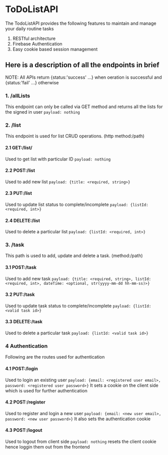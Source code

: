 # ToDoListAPI

The TodoListAPI provides the following features to maintain and manage your daily routine tasks
1. RESTful architecture
2. Firebase Authentication
3. Easy cookie based session management

## Here is a description of all the endpoints in brief

NOTE: All APIs return {status:'success' ...} when oeration is successful and {status:'fail' ...} otherwise 

### 1. /allLists
This endpoint can only be called via GET method and returns all the lists for the signed in user
``` payload: nothing ```

### 2. /list
This endpoint is used for list CRUD operations. (http method:/path)

#### 2.1 GET:/list/<listId>
  Used to get list with particular ID
``` payload: nothing ```
  
#### 2.2 POST:/list
  Used to add new list
  ```payload: {title: <required, string>}```
  
#### 2.3 PUT:/list
  Used to update list status to complete/incomplete
  ```payload: {listId: <required, int>}```
  
#### 2.4 DELETE:/list
  Used to delete a particular list
  ```payload: {listId: <required, int>}```
  
### 3. /task
This path is used to add, update and delete a task. (method:/path)

#### 3.1 POST:/task
  Used to add new task
  ```payload: {title: <required, string>, listId: <required, int>, dateTime: <optional, str(yyyy-mm-dd hh-mm-ss)>}```

#### 3.2 PUT:/task
  Used to update task status to complete/incomplete
  ```payload: {listId: <valid task id>}```

#### 3.3 DELETE:/task
  Used to delete a particular task
  ```payload: {listId: <valid task id>}```
  
### 4 Authentication
Following are the routes used for authentication

#### 4.1 POST:/login
  Used to login an existing user
  ```payload: {email: <registered user email>, password: <registered user password>}```
  It sets a cookie on the client side which is used for further authentication
  
#### 4.2 POST:/register
  Used to register and login a new user
  ```payload: {email: <new user email>, password: <new user password>}```
  It also sets the authentication cookie
  
#### 4.3 POST:/logout
  Used to logout from client side
  ```payload: nothing```
  resets the client cookie hence loggin them out from the frontend

